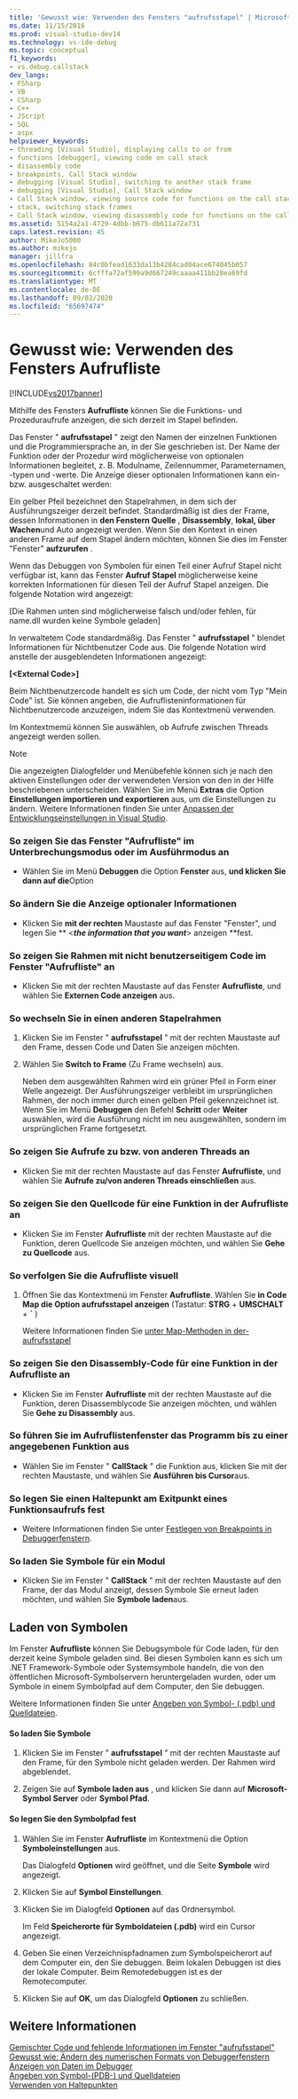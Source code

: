 ```yaml
---
title: 'Gewusst wie: Verwenden des Fensters "aufrufsstapel" | Microsoft-Dokumentation'
ms.date: 11/15/2016
ms.prod: visual-studio-dev14
ms.technology: vs-ide-debug
ms.topic: conceptual
f1_keywords:
- vs.debug.callstack
dev_langs:
- FSharp
- VB
- CSharp
- C++
- JScript
- SQL
- aspx
helpviewer_keywords:
- threading [Visual Studio], displaying calls to or from
- functions [debugger], viewing code on call stack
- disassembly code
- breakpoints, Call Stack window
- debugging [Visual Studio], switching to another stack frame
- debugging [Visual Studio], Call Stack window
- Call Stack window, viewing source code for functions on the call stack
- stack, switching stack frames
- Call Stack window, viewing disassembly code for functions on the call stack
ms.assetid: 5154a2a1-4729-4dbb-b675-db611a72a731
caps.latest.revision: 45
author: MikeJo5000
ms.author: mikejo
manager: jillfra
ms.openlocfilehash: 84c0bfead1633da13b4284cad04ace674045b057
ms.sourcegitcommit: 6cfffa72af599a9d667249caaaa411bb28ea69fd
ms.translationtype: MT
ms.contentlocale: de-DE
ms.lasthandoff: 09/02/2020
ms.locfileid: "65697474"
---
```

# <a name="how-to-use-the-call-stack-window"></a>Gewusst wie: Verwenden des Fensters Aufrufliste
[!INCLUDE[vs2017banner](../includes/vs2017banner.md)]

Mithilfe des Fensters **Aufrufliste** können Sie die Funktions- und Prozeduraufrufe anzeigen, die sich derzeit im Stapel befinden.  
  
 Das Fenster " **aufrufsstapel** " zeigt den Namen der einzelnen Funktionen und die Programmiersprache an, in der Sie geschrieben ist. Der Name der Funktion oder der Prozedur wird möglicherweise von optionalen Informationen begleitet, z. B. Modulname, Zeilennummer, Parameternamen, -typen und -werte. Die Anzeige dieser optionalen Informationen kann ein- bzw. ausgeschaltet werden:  
  
 Ein gelber Pfeil bezeichnet den Stapelrahmen, in dem sich der Ausführungszeiger derzeit befindet. Standardmäßig ist dies der Frame, dessen Informationen in **den Fenstern Quelle** , **Disassembly**, **lokal, über** **Wachen**und Auto angezeigt werden. Wenn Sie den Kontext in einen anderen Frame auf dem Stapel ändern möchten, können Sie dies im Fenster "Fenster" **aufzurufen** .  
  
 Wenn das Debuggen von Symbolen für einen Teil einer Aufruf Stapel nicht verfügbar ist, kann das Fenster **Aufruf Stapel** möglicherweise keine korrekten Informationen für diesen Teil der Aufruf Stapel anzeigen. Die folgende Notation wird angezeigt:  
  
 [Die Rahmen unten sind möglicherweise falsch und/oder fehlen, für name.dll wurden keine Symbole geladen]  
  
 In verwaltetem Code standardmäßig. Das Fenster " **aufrufsstapel** " blendet Informationen für Nichtbenutzer Code aus. Die folgende Notation wird anstelle der ausgeblendeten Informationen angezeigt:  
  
 **[\<External Code>]**  
  
 Beim Nichtbenutzercode handelt es sich um Code, der nicht vom Typ "Mein Code" ist. Sie können angeben, die Aufruflisteninformationen für Nichtbenutzercode anzuzeigen, indem Sie das Kontextmenü verwenden.  
  
 Im Kontextmemü können Sie auswählen, ob Aufrufe zwischen Threads angezeigt werden sollen.  
  
> [!NOTE]
> Die angezeigten Dialogfelder und Menübefehle können sich je nach den aktiven Einstellungen oder der verwendeten Version von den in der Hilfe beschriebenen unterscheiden. Wählen Sie im Menü **Extras** die Option **Einstellungen importieren und exportieren** aus, um die Einstellungen zu ändern. Weitere Informationen finden Sie unter [Anpassen der Entwicklungseinstellungen in Visual Studio](https://msdn.microsoft.com/22c4debb-4e31-47a8-8f19-16f328d7dcd3).  
  
### <a name="to-display-the-call-stack-window-in-break-mode-or-in-run-mode"></a>So zeigen Sie das Fenster "Aufrufliste" im Unterbrechungsmodus oder im Ausführmodus an  
  
- Wählen Sie im Menü **Debuggen** die Option **Fenster** aus, **und klicken Sie dann auf die**Option  
  
### <a name="to-change-the-optional-information-displayed"></a>So ändern Sie die Anzeige optionaler Informationen  
  
- Klicken Sie **mit der rechten** Maustaste auf das Fenster "Fenster", und legen Sie ** \<**_the information that you want_**> anzeigen **fest.  
  
### <a name="to-display-non-user-code-frames-in-the-call-stack-window"></a>So zeigen Sie Rahmen mit nicht benutzerseitigem Code im Fenster "Aufrufliste" an  
  
- Klicken Sie mit der rechten Maustaste auf das Fenster **Aufrufliste**, und wählen Sie **Externen Code anzeigen** aus.  
  
### <a name="to-switch-to-another-stack-frame"></a>So wechseln Sie in einen anderen Stapelrahmen  
  
1. Klicken Sie im Fenster " **aufrufsstapel** " mit der rechten Maustaste auf den Frame, dessen Code und Daten Sie anzeigen möchten.  
  
2. Wählen Sie **Switch to Frame** (Zu Frame wechseln) aus.  
  
     Neben dem ausgewählten Rahmen wird ein grüner Pfeil in Form einer Welle angezeigt. Der Ausführungszeiger verbleibt im ursprünglichen Rahmen, der noch immer durch einen gelben Pfeil gekennzeichnet ist. Wenn Sie im Menü **Debuggen** den Befehl **Schritt** oder **Weiter** auswählen, wird die Ausführung nicht im neu ausgewählten, sondern im ursprünglichen Frame fortgesetzt.  
  
### <a name="to-display-calls-to-or-from-another-thread"></a>So zeigen Sie Aufrufe zu bzw. von anderen Threads an  
  
- Klicken Sie mit der rechten Maustaste auf das Fenster **Aufrufliste**, und wählen Sie **Aufrufe zu/von anderen Threads einschließen** aus.  
  
### <a name="to-view-the-source-code-for-a-function-on-the-call-stack"></a>So zeigen Sie den Quellcode für eine Funktion in der Aufrufliste an  
  
- Klicken Sie im Fenster **Aufrufliste** mit der rechten Maustaste auf die Funktion, deren Quellcode Sie anzeigen möchten, und wählen Sie **Gehe zu Quellcode** aus.  
  
### <a name="to-visually-trace-the-call-stack"></a>So verfolgen Sie die Aufrufliste visuell  
  
1. Öffnen Sie das Kontextmenü im Fenster **Aufrufliste**. Wählen Sie **in Code Map die Option aufrufsstapel anzeigen** (Tastatur: **STRG**  +  **UMSCHALT**  +  **`** )  
  
     Weitere Informationen finden Sie [unter Map-Methoden in der-aufrufsstapel](../debugger/map-methods-on-the-call-stack-while-debugging-in-visual-studio.md)  
  
### <a name="to-view-the-disassembly-code-for-a-function-on-the-call-stack"></a>So zeigen Sie den Disassembly-Code für eine Funktion in der Aufrufliste an  
  
- Klicken Sie im Fenster **Aufrufliste** mit der rechten Maustaste auf die Funktion, deren Disassemblycode Sie anzeigen möchten, und wählen Sie **Gehe zu Disassembly** aus.  
  
### <a name="to-run-to-a-specific-function-from-the-call-stack-window"></a>So führen Sie im Aufruflistenfenster das Programm bis zu einer angegebenen Funktion aus  
  
- Wählen Sie im Fenster " **CallStack** " die Funktion aus, klicken Sie mit der rechten Maustaste, und wählen Sie **Ausführen bis Cursor**aus.  
  
### <a name="to-set-a-breakpoint-on-the-exit-point-of-a-function-call"></a>So legen Sie einen Haltepunkt am Exitpunkt eines Funktionsaufrufs fest  
  
- Weitere Informationen finden Sie unter [Festlegen von Breakpoints in Debuggerfenstern](../debugger/using-breakpoints.md#BKMK_Set_a_breakpoint_in_the_call_stack_window).  
  
### <a name="to-load-symbols-for-a-module"></a>So laden Sie Symbole für ein Modul  
  
- Klicken Sie im Fenster " **CallStack** " mit der rechten Maustaste auf den Frame, der das Modul anzeigt, dessen Symbole Sie erneut laden möchten, und wählen Sie **Symbole laden**aus.  
  
## <a name="loading-symbols"></a>Laden von Symbolen  
 Im Fenster **Aufrufliste** können Sie Debugsymbole für Code laden, für den derzeit keine Symbole geladen sind. Bei diesen Symbolen kann es sich um .NET Framework-Symbole oder Systemsymbole handeln, die von den öffentlichen Microsoft-Symbolservern heruntergeladen wurden, oder um Symbole in einem Symbolpfad auf dem Computer, den Sie debuggen.  
  
 Weitere Informationen finden Sie unter [Angeben von Symbol- (.pdb) und Quelldateien](../debugger/specify-symbol-dot-pdb-and-source-files-in-the-visual-studio-debugger.md).  
  
#### <a name="to-load-symbols"></a>So laden Sie Symbole  
  
1. Klicken Sie im Fenster " **aufrufsstapel** " mit der rechten Maustaste auf den Frame, für den Symbole nicht geladen werden. Der Rahmen wird abgeblendet.  
  
2. Zeigen Sie auf **Symbole laden aus** , und klicken Sie dann auf **Microsoft-Symbol Server** oder **Symbol Pfad**.  
  
#### <a name="to-set-the-symbol-path"></a>So legen Sie den Symbolpfad fest  
  
1. Wählen Sie im Fenster **Aufrufliste** im Kontextmenü die Option **Symboleinstellungen** aus.  
  
     Das Dialogfeld **Optionen** wird geöffnet, und die Seite **Symbole** wird angezeigt.  
  
2. Klicken Sie auf **Symbol Einstellungen**.  
  
3. Klicken Sie im Dialogfeld **Optionen** auf das Ordnersymbol.  
  
     Im Feld **Speicherorte für Symboldateien (.pdb)** wird ein Cursor angezeigt.  
  
4. Geben Sie einen Verzeichnispfadnamen zum Symbolspeicherort auf dem Computer ein, den Sie debuggen. Beim lokalen Debuggen ist dies der lokale Computer. Beim Remotedebuggen ist es der Remotecomputer.  
  
5. Klicken Sie auf **OK**, um das Dialogfeld **Optionen** zu schließen.  
  
## <a name="see-also"></a>Weitere Informationen  
 [Gemischter Code und fehlende Informationen im Fenster "aufrufsstapel"](../debugger/mixed-code-and-missing-information-in-the-call-stack-window.md)   
 [Gewusst wie: Ändern des numerischen Formats von Debuggerfenstern](https://msdn.microsoft.com/library/cd593847-a625-411d-a430-b798346ef18f)   
 [Anzeigen von Daten im Debugger](../debugger/viewing-data-in-the-debugger.md)   
 [Angeben von Symbol-(PDB-) und Quelldateien](../debugger/specify-symbol-dot-pdb-and-source-files-in-the-visual-studio-debugger.md)   
 [Verwenden von Haltepunkten](../debugger/using-breakpoints.md)
